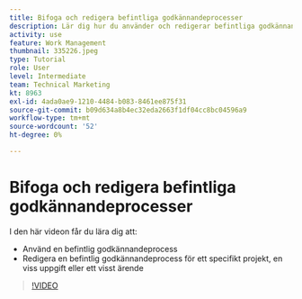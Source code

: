 ```yaml
---
title: Bifoga och redigera befintliga godkännandeprocesser
description: Lär dig hur du använder och redigerar befintliga godkännandeprocesser för projekt, uppgifter eller problem i [!DNL  Workfront].
activity: use
feature: Work Management
thumbnail: 335226.jpeg
type: Tutorial
role: User
level: Intermediate
team: Technical Marketing
kt: 8963
exl-id: 4ada0ae9-1210-4484-b083-8461ee875f31
source-git-commit: b09d634a8b4ec32eda2663f1df04cc8bc04596a9
workflow-type: tm+mt
source-wordcount: '52'
ht-degree: 0%

---
```


# Bifoga och redigera befintliga godkännandeprocesser

I den här videon får du lära dig att:

* Använd en befintlig godkännandeprocess
* Redigera en befintlig godkännandeprocess för ett specifikt projekt, en viss uppgift eller ett visst ärende

>[!VIDEO](https://video.tv.adobe.com/v/335226/?quality=12)

<!---
learn more URLS
--->
